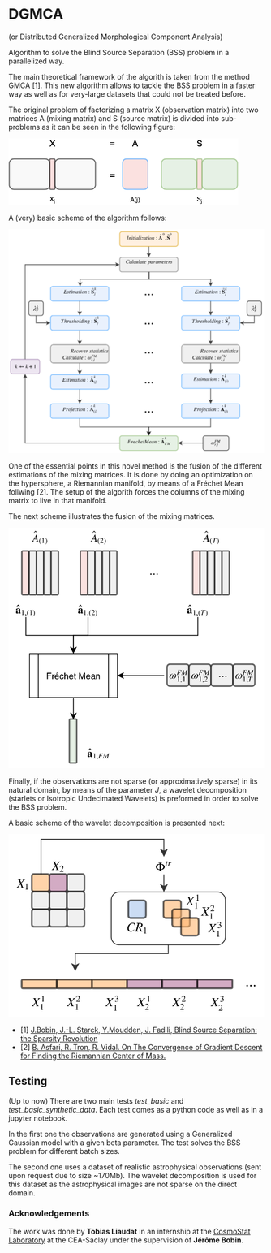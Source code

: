 # DGMCA
(or Distributed Generalized Morphological Component Analysis)

Algorithm to solve the Blind Source Separation (BSS) problem in a parallelized way.

The main theoretical framework of the algorith is taken from the method GMCA [1]. This new algorithm allows to tackle the BSS problem in a faster way as well as for very-large datasets that could not be treated before. 

The original problem of factorizing a matrix X (observation matrix) into two matrices A (mixing matrix) and S (source matrix) is divided into sub-problems as it can be seen in the following figure:

![](./Fig/v1.png?raw=true)

A (very) basic scheme of the algorithm follows:

![](./Fig/dgmca2_schema.png?raw=true)

One of the essential points in this novel method is the fusion of the different estimations of the mixing matrices. It is done by doing an optimization on the hypersphere, a Riemannian manifold, by means of a Fréchet Mean follwing [2]. The setup of the algorith forces the columns of the mixing matrix to live in that manifold. 

The next scheme illustrates the fusion of the mixing matrices.

![](./Fig/ill_frechetmean.png?raw=true)

Finally, if the observations are not sparse (or approximatively sparse) in its natural domain, by means of the parameter *J*, a wavelet decomposition (starlets or Isotropic Undecimated Wavelets) is preformed in order to solve the BSS problem.

A basic scheme of the wavelet decomposition is presented next:

![](./Fig/transform_decomp.png?raw=true)



* [1] [J.Bobin, J.-L. Starck, Y.Moudden, J. Fadili, Blind Source Separation: the Sparsity Revolution](http://jbobin.cosmostat.org/docs/aiep08.pdf)
* [2] [B. Asfari, R. Tron, R. Vidal. On The Convergence of Gradient Descent for Finding the Riemannian Center of Mass.](https://arxiv.org/pdf/1201.0925.pdf)


## Testing

(Up to now) There are two main tests *test_basic* and *test_basic_synthetic_data*. Each test comes as a python code as well as in a jupyter notebook.

In the first one the observations are generated using a Generalized Gaussian model with a given beta parameter. The test solves the BSS problem for different batch sizes.

The second one uses a dataset of realistic astrophysical observations (sent upon request due to size ~170Mb). The wavelet decomposition is used for this dataset as the astrophysical images are not sparse on the direct domain.


### Acknowledgements
The work was done by **Tobias Liaudat** in an internship at the [CosmoStat Laboratory](http://www.cosmostat.org/) at the CEA-Saclay under the supervision of **Jérôme Bobin**.
